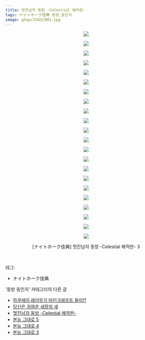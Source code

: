 ```yaml
---
title: 멋진남자 동방 -Celestial 해적판-
tags: ナイトホーク佳典 동방_동인지
image: ghap/2583/001.jpg
---
```

<div class="article">
<p style="text-align: center; clear: none; float: none;"><img src="{{ site.nasurl }}/ghap/2583/001.jpg"/></p>
<p style="text-align: center; clear: none; float: none;"><img src="{{ site.nasurl }}/ghap/2583/002.jpg"/></p>
<p style="text-align: center; clear: none; float: none;"><img src="{{ site.nasurl }}/ghap/2583/003.jpg"/></p>
<p style="text-align: center; clear: none; float: none;"><img src="{{ site.nasurl }}/ghap/2583/004.jpg"/></p>
<p style="text-align: center; clear: none; float: none;"><img src="{{ site.nasurl }}/ghap/2583/005.jpg"/></p>
<p style="text-align: center; clear: none; float: none;"><img src="{{ site.nasurl }}/ghap/2583/006.jpg"/></p>
<p style="text-align: center; clear: none; float: none;"><img src="{{ site.nasurl }}/ghap/2583/007.jpg"/></p>
<p style="text-align: center; clear: none; float: none;"><img src="{{ site.nasurl }}/ghap/2583/008.jpg"/></p>
<p style="text-align: center; clear: none; float: none;"><img src="{{ site.nasurl }}/ghap/2583/009.jpg"/></p>
<p style="text-align: center; clear: none; float: none;"><img src="{{ site.nasurl }}/ghap/2583/010.jpg"/></p>
<p style="text-align: center; clear: none; float: none;"><img src="{{ site.nasurl }}/ghap/2583/011.jpg"/></p>
<p style="text-align: center; clear: none; float: none;"><img src="{{ site.nasurl }}/ghap/2583/012.jpg"/></p>
<p style="text-align: center; clear: none; float: none;"><img src="{{ site.nasurl }}/ghap/2583/013.jpg"/></p>
<p style="text-align: center; clear: none; float: none;"><img src="{{ site.nasurl }}/ghap/2583/014.jpg"/></p>
<p style="text-align: center; clear: none; float: none;"><img src="{{ site.nasurl }}/ghap/2583/015.jpg"/></p>
<p style="text-align: center; clear: none; float: none;"><img src="{{ site.nasurl }}/ghap/2583/016.jpg"/></p>
<p style="text-align: center; clear: none; float: none;"><img src="{{ site.nasurl }}/ghap/2583/017.jpg"/></p>
<p style="text-align: center; clear: none; float: none;"><img src="{{ site.nasurl }}/ghap/2583/018.jpg"/></p>
<p style="text-align: center; clear: none; float: none;"><img src="{{ site.nasurl }}/ghap/2583/019.jpg"/></p>
<p style="text-align: center; clear: none; float: none;"><img src="{{ site.nasurl }}/ghap/2583/020.jpg"/></p>
<p style="text-align: center; clear: none; float: none;"><img src="{{ site.nasurl }}/ghap/2583/021.jpg"/></p>
<p style="text-align: center; clear: none; float: none;"><img src="{{ site.nasurl }}/ghap/2583/022.jpg"/></p>
<p style="text-align: center; clear: none; float: none;">[ナイトホーク佳典] 멋진남자 동방 -Celestial 해적판- 3</p>
<p><br/></p>
</div><div class="tagTrail">
<p>태그: </p>
<ul>
<li>ナイトホーク佳典</li>
</ul>
</div><div class="another">
<p>'동방 동인지' 카테고리의 다른 글</p>
<ul>
<li><a href="/2016-10-14-ghap_2585">하쿠레이 레이무가 마인크래프트 들이!?</a></li>
<li><a href="/2016-10-14-ghap_2584">당신은 귀여운 새장의 새</a></li>
<li><a href="/2016-10-14-ghap_2583">멋진남자 동방 -Celestial 해적판-</a></li>
<li><a href="/2016-10-14-ghap_2582">본능 그대로 5</a></li>
<li><a href="/2016-10-14-ghap_2581">본능 그대로 4</a></li>
<li><a href="/2016-10-14-ghap_2580">본능 그대로 3</a></li>
</ul>
</div><div class="cb_module cb_fluid">
<div class="cb_wrt cb_profile">
</div><!-- commentList close -->
</div>